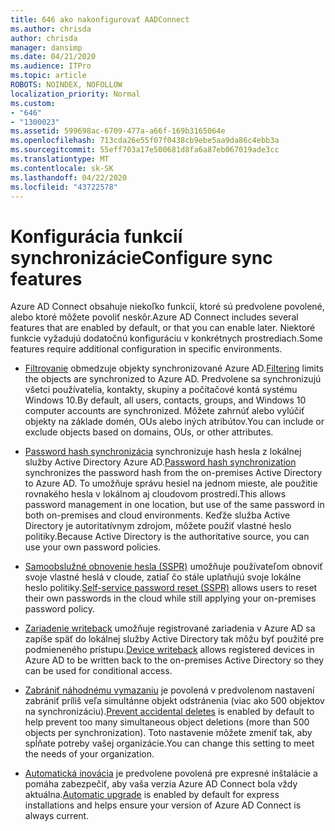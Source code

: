 ```yaml
---
title: 646 ako nakonfigurovať AADConnect
ms.author: chrisda
author: chrisda
manager: dansimp
ms.date: 04/21/2020
ms.audience: ITPro
ms.topic: article
ROBOTS: NOINDEX, NOFOLLOW
localization_priority: Normal
ms.custom:
- "646"
- "1300023"
ms.assetid: 599698ac-6709-477a-a66f-169b3165064e
ms.openlocfilehash: 713cda26e55f07f0438cb9ebe5aa9da86c4ebb3a
ms.sourcegitcommit: 55eff703a17e500681d8fa6a87eb067019ade3cc
ms.translationtype: MT
ms.contentlocale: sk-SK
ms.lasthandoff: 04/22/2020
ms.locfileid: "43722578"
---
```

# <a name="configure-sync-features"></a><span data-ttu-id="f542a-102">Konfigurácia funkcií synchronizácie</span><span class="sxs-lookup"><span data-stu-id="f542a-102">Configure sync features</span></span>

<span data-ttu-id="f542a-103">Azure AD Connect obsahuje niekoľko funkcií, ktoré sú predvolene povolené, alebo ktoré môžete povoliť neskôr.</span><span class="sxs-lookup"><span data-stu-id="f542a-103">Azure AD Connect includes several features that are enabled by default, or that you can enable later.</span></span> <span data-ttu-id="f542a-104">Niektoré funkcie vyžadujú dodatočnú konfiguráciu v konkrétnych prostrediach.</span><span class="sxs-lookup"><span data-stu-id="f542a-104">Some features require additional configuration in specific environments.</span></span>

- <span data-ttu-id="f542a-105">[Filtrovanie](https://docs.microsoft.com/azure/active-directory/connect/active-directory-aadconnectsync-configure-filtering) obmedzuje objekty synchronizované Azure AD.</span><span class="sxs-lookup"><span data-stu-id="f542a-105">[Filtering](https://docs.microsoft.com/azure/active-directory/connect/active-directory-aadconnectsync-configure-filtering) limits the objects are synchronized to Azure AD.</span></span> <span data-ttu-id="f542a-106">Predvolene sa synchronizujú všetci používatelia, kontakty, skupiny a počítačové kontá systému Windows 10.</span><span class="sxs-lookup"><span data-stu-id="f542a-106">By default, all users, contacts, groups, and Windows 10 computer accounts are synchronized.</span></span> <span data-ttu-id="f542a-107">Môžete zahrnúť alebo vylúčiť objekty na základe domén, OUs alebo iných atribútov.</span><span class="sxs-lookup"><span data-stu-id="f542a-107">You can include or exclude objects based on domains, OUs, or other attributes.</span></span>

- <span data-ttu-id="f542a-108">[Password hash synchronizácia](https://docs.microsoft.com/azure/active-directory/connect/active-directory-aadconnectsync-implement-password-hash-synchronization) synchronizuje hash hesla z lokálnej služby Active Directory Azure AD.</span><span class="sxs-lookup"><span data-stu-id="f542a-108">[Password hash synchronization](https://docs.microsoft.com/azure/active-directory/connect/active-directory-aadconnectsync-implement-password-hash-synchronization) synchronizes the password hash from the on-premises Active Directory to Azure AD.</span></span> <span data-ttu-id="f542a-109">To umožňuje správu hesiel na jednom mieste, ale použitie rovnakého hesla v lokálnom aj cloudovom prostredí.</span><span class="sxs-lookup"><span data-stu-id="f542a-109">This allows password management in one location, but use of the same password in both on-premises and cloud environments.</span></span> <span data-ttu-id="f542a-110">Keďže služba Active Directory je autoritatívnym zdrojom, môžete použiť vlastné heslo politiky.</span><span class="sxs-lookup"><span data-stu-id="f542a-110">Because Active Directory is the authoritative source, you can use your own password policies.</span></span>

- <span data-ttu-id="f542a-111">[Samoobslužné obnovenie hesla (SSPR)](https://docs.microsoft.com/azure/active-directory/authentication/quickstart-sspr) umožňuje používateľom obnoviť svoje vlastné heslá v cloude, zatiaľ čo stále uplatňujú svoje lokálne heslo politiky.</span><span class="sxs-lookup"><span data-stu-id="f542a-111">[Self-service password reset (SSPR)](https://docs.microsoft.com/azure/active-directory/authentication/quickstart-sspr) allows users to reset their own passwords in the cloud while still applying your on-premises password policy.</span></span>

- <span data-ttu-id="f542a-112">[Zariadenie writeback](https://docs.microsoft.com/azure/active-directory/connect/active-directory-aadconnect-feature-device-writeback) umožňuje registrované zariadenia v Azure AD sa zapíše späť do lokálnej služby Active Directory tak môžu byť použité pre podmieneného prístupu.</span><span class="sxs-lookup"><span data-stu-id="f542a-112">[Device writeback](https://docs.microsoft.com/azure/active-directory/connect/active-directory-aadconnect-feature-device-writeback) allows registered devices in Azure AD to be written back to the on-premises Active Directory so they can be used for conditional access.</span></span>

- <span data-ttu-id="f542a-113">[Zabrániť náhodnému vymazaniu](https://docs.microsoft.com/azure/active-directory/connect/active-directory-aadconnectsync-feature-prevent-accidental-deletes) je povolená v predvolenom nastavení zabrániť príliš veľa simultánne objekt odstránenia (viac ako 500 objektov na synchronizáciu).</span><span class="sxs-lookup"><span data-stu-id="f542a-113">[Prevent accidental deletes](https://docs.microsoft.com/azure/active-directory/connect/active-directory-aadconnectsync-feature-prevent-accidental-deletes) is enabled by default to help prevent too many simultaneous object deletions (more than 500 objects per synchronization).</span></span> <span data-ttu-id="f542a-114">Toto nastavenie môžete zmeniť tak, aby spĺňate potreby vašej organizácie.</span><span class="sxs-lookup"><span data-stu-id="f542a-114">You can change this setting to meet the needs of your organization.</span></span>

- <span data-ttu-id="f542a-115">[Automatická inovácia](https://docs.microsoft.com/azure/active-directory/connect/active-directory-aadconnect-feature-automatic-upgrade) je predvolene povolená pre expresné inštalácie a pomáha zabezpečiť, aby vaša verzia Azure AD Connect bola vždy aktuálna.</span><span class="sxs-lookup"><span data-stu-id="f542a-115">[Automatic upgrade](https://docs.microsoft.com/azure/active-directory/connect/active-directory-aadconnect-feature-automatic-upgrade) is enabled by default for express installations and helps ensure your version of Azure AD Connect is always current.</span></span>
